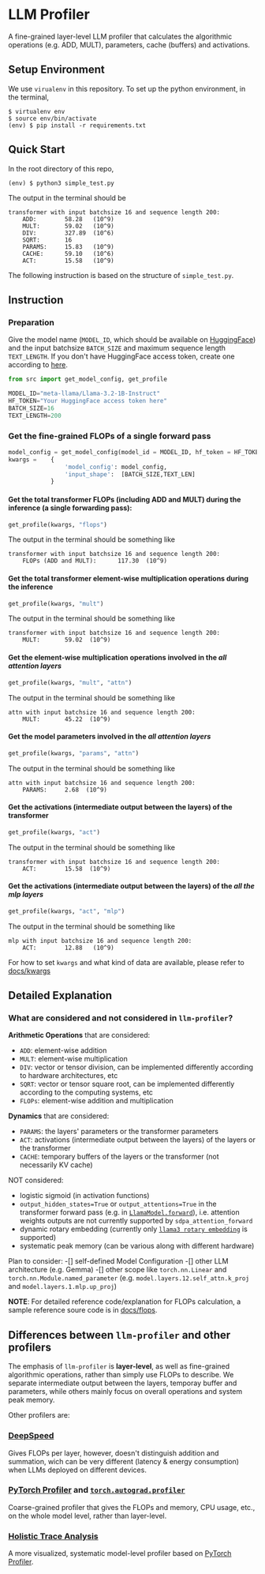 
# LLM Profiler
A fine-grained layer-level LLM profiler that calculates the algorithmic operations (e.g. ADD, MULT), parameters, cache (buffers) and activations.

## Setup Environment
We use `virualenv` in this repository. To set up the python environment, in the terminal,
```shell
$ virtualenv env
$ source env/bin/activate
(env) $ pip install -r requirements.txt
```
## Quick Start
In the root directory of this repo,
```shell
(env) $ python3 simple_test.py
```
The output in the terminal should be
```shell
transformer with input batchsize 16 and sequence length 200:
    ADD:        58.28   (10^9)
    MULT:       59.02   (10^9)
    DIV:        327.89  (10^6)
    SQRT:       16
    PARAMS:     15.83   (10^9)
    CACHE:      59.10   (10^6)
    ACT:        15.58   (10^9)
```
The following instruction is based on the structure of `simple_test.py`.

## Instruction
### Preparation
Give the model name (`MODEL_ID`, which should be available on [HuggingFace](https://huggingface.co/)) and the input batchsize `BATCH_SIZE` and maximum sequence length `TEXT_LENGTH`. If you don't have HuggingFace access token, create one according to [here](https://huggingface.co/docs/hub/security-tokens).
```python
from src import get_model_config, get_profile

MODEL_ID="meta-llama/Llama-3.2-1B-Instruct" 
HF_TOKEN="Your HuggingFace access token here" 
BATCH_SIZE=16
TEXT_LENGTH=200
```
### Get the fine-grained FLOPs of a single forward pass
```python
model_config = get_model_config(model_id = MODEL_ID, hf_token = HF_TOKEN)
kwargs =    { 
                'model_config': model_config, 
                'input_shape':  [BATCH_SIZE,TEXT_LEN]
            }   
```
#### Get the total transformer FLOPs (including ADD and MULT) during the inference (a single forwarding pass):
```python
get_profile(kwargs, "flops")
```
The output in the terminal should be something like
```shell
transformer with input batchsize 16 and sequence length 200:
    FLOPs (ADD and MULT):      117.30  (10^9)
```
#### Get the total transformer element-wise multiplication operations during the inference
```python                   
get_profile(kwargs, "mult")                   
```
The output in the terminal should be something like
```shell
transformer with input batchsize 16 and sequence length 200:
    MULT:       59.02  (10^9)
```
#### Get the element-wise multiplication operations involved in the *all attention layers*
```python       
get_profile(kwargs, "mult", "attn")         
```
The output in the terminal should be something like
```shell
attn with input batchsize 16 and sequence length 200:
    MULT:       45.22  (10^9)
```

#### Get the model parameters involved in the *all attention layers*
```python   
get_profile(kwargs, "params", "attn")       
```
The output in the terminal should be something like
```shell
attn with input batchsize 16 and sequence length 200:
    PARAMS:     2.68  (10^9)
```
#### Get the activations (intermediate output between the layers) of the transformer
```python   
get_profile(kwargs, "act")                
```
The output in the terminal should be something like
```shell
transformer with input batchsize 16 and sequence length 200:
    ACT:        15.58  (10^9)
```
#### Get the activations (intermediate output between the layers) of the *all the mlp layers*
```python   
get_profile(kwargs, "act", "mlp")        
```
The output in the terminal should be something like
```shell
mlp with input batchsize 16 and sequence length 200:
    ACT:        12.88   (10^9)
```

For how to set `kwargs` and what kind of data are available, please refer to [docs/kwargs](docs/kwargs.md)

## Detailed Explanation

### What are considered and not considered in `llm-profiler`?
**Arithmetic Operations** that are considered:
- `ADD`: element-wise addition
- `MULT`: element-wise multiplication
- `DIV`: vector or tensor division, can be implemented differently according to hardware architectures, etc
- `SQRT`: vector or tensor square root, can be implemented differently according to the computing systems, etc
- `FLOPs`: element-wise addition and multiplication

**Dynamics** that are considered:
- `PARAMS`: the layers' parameters or the transformer parameters
- `ACT`: activations (intermediate output between the layers) of the layers or the transformer
- `CACHE`: temporary buffers of the layers or the transformer (not necessarily KV cache) 

NOT considered:
- logistic sigmoid (in activation functions)
- `output_hidden_states=True` or `output_attentions=True` in the transformer forward pass (e.g. in [`LlamaModel.forward`](https://github.com/huggingface/transformers/blob/main/src/transformers/models/llama/modeling_llama.py#L518)), i.e. attention weights outputs are not currently supported by `sdpa_attention_forward`
- dynamic rotary embedding (currently only [`llama3 rotary embedding`](https://github.com/huggingface/transformers/blob/main/src/transformers/modeling_rope_utils.py#L322) is supported)
- systematic peak memory (can be various along with different hardware)

Plan to consider:
-[] self-defined Model Configuration
-[] other LLM architecture (e.g. Gemma)
-[] other scope like `torch.nn.Linear` and `torch.nn.Module.named_parameter` (e.g. `model.layers.12.self_attn.k_proj` and `model.layers.1.mlp.up_proj`)


**NOTE**: For detailed reference code/explanation for FLOPs calculation, a sample reference soure code is in [docs/flops](docs/flops.md).

## Differences between `llm-profiler` and other profilers

The emphasis of `llm-profiler` is **layer-level**, as well as fine-grained algorithmic operations, rather than simply use FLOPs to describe. We separate intermediate output between the layers, temporay buffer and parameters, while others mainly focus on overall operations and system peak memory.

Other profilers are:

### [DeepSpeed](https://github.com/deepspeedai/DeepSpeed/tree/master/deepspeed/profiling/flops_profiler)
Gives FLOPs per layer, however, doesn't distinguish addition and summation, wich can be very different (latency \& energy consumption) when LLMs deployed on different devices.

### [PyTorch Profiler](https://github.com/pytorch/kineto) and [`torch.autograd.profiler`](https://github.com/pytorch/pytorch/blob/v2.6.0/torch/autograd/profiler.py) 
Coarse-grained profiler that gives the FLOPs and memory, CPU usage, etc., on the whole model level, rather than layer-level.

### [Holistic Trace Analysis](https://github.com/facebookresearch/HolisticTraceAnalysis)
A more visualized, systematic model-level profiler based on [PyTorch Profiler](https://github.com/pytorch/kineto). 
